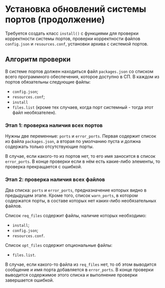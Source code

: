 # Установка обновлений системы портов (продолжение)

Требуется создать класс `install()` с функциями для проверки корректности системы портов, проверки корректности файлов `config.json` и `resources.conf`, установки архива с системой портов.

## Алгоритм проверки

В системе портов должен находиться файл `packages.json` со списком всего программного обеспечения, которое доступно в СП. В каждом из портов обязательны следующие файлы:

- `config.json`;
- `resources.conf`;
- `install`
- `files.list` (кроме тех случаев, когда порт системный - тогда этот файл необязателен).

### Этап 1: проверка наличия всех портов

Нужны две переменные: `ports` и `error_ports`. Первая содержит список из файла `packages.json`, а вторая по умолчанию пуста и должна содержать только отсутствующие порты.

В случае, если какого-то из портов нет, то его имя заносится в список `error_ports`. В конце проверки если в нём есть какие-либо элементы, то проверка прекращается с ошибкой.

### Этап 2: проверка наличия всех файлов

Два списка: `ports` и `error_ports`, предназначение которых видно в предыдущем этапе. Кроме того, список `warn_ports`, в котором содержатся порты, в составе которых нет каких-либо необязательных файлов.

Список `req_files` содержит файлы, наличие которых необходимо:

- `install`;
- `config.json`;
- `resources.conf`.

Список `opt_files` содержит опциональные файлы:

- `files.list`.

В случае, если какого-то файла из `req_files` нет, то об этом выводится сообщение и имя порта добавляется в `error_ports`. В конце проверки выводится содержимое этого списка и выполнение проверки завершается ошибкой.
